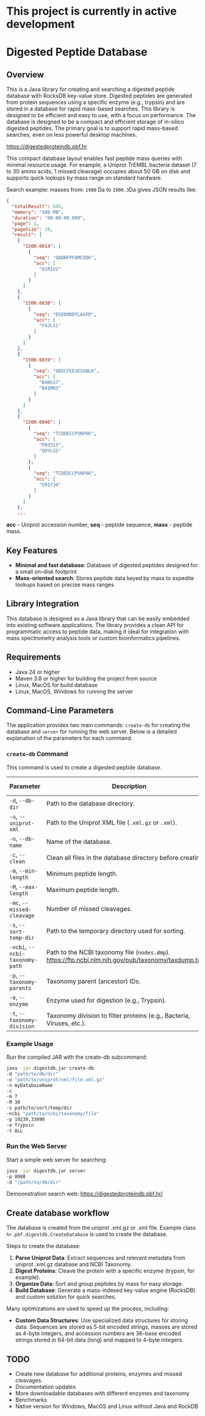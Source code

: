 # **This project is currently in active development**

# Digested Peptide Database

## Overview

This is a Java library for creating and searching a digested peptide database with RocksDB key-value store.
Digested peptides are generated from protein sequences using a specific enzyme (e.g., trypsin) and are stored in a
database for rapid mass-based searches. This library is designed to be efficient and easy to use, with a focus on
performance.
The database is designed to be a compact and efficient storage of in-silico digested peptides. The primary goal is to
support rapid mass-based searches, even on less powerful desktop machines.

https://digestedproteindb.pbf.hr

This compact database layout enables fast peptide mass queries with minimal resource usage. For example, a Uniprot
TrEMBL bacteria dataset (7 to 30 amino acids, 1 missed cleavage) occupies about 50 GB on disk and supports quick lookups
by mass range on standard hardware.

Search example: masses from: `1900` Da to `1900.3`Da gives JSON results like:

```json
{
  "totalResult": 645,
  "memory": "300 MB",
  "duration": "00:00:00.000",
  "page": 1,
  "pageSize": 10,
  "result": [
    {
      "1500.6014": [
        {
          "seq": "QADNFPFAMCDDK",
          "acc": [
            "Q1RIV2"
          ]
        }
      ]
    },
    {
      "1500.6038": [
        {
          "seq": "DSEDMDDTLASFR",
          "acc": [
            "F4JLS1"
          ]
        }
      ]
    },
    {
      "1500.6039": [
        {
          "seq": "GDSCFEESESGNLK",
          "acc": [
            "B4NSS7",
            "B4IMH3"
          ]
        }
      ]
    },
    {
      "1500.6046": [
        {
          "seq": "TCDDECCPVNFKK",
          "acc": [
            "P03313",
            "Q9YLG5"
          ]
        },
        {
          "seq": "TCDEDCCPVNFKK",
          "acc": [
            "O91734"
          ]
        }
      ]
    },
    ...
``` 

**acc** - Uniprot accession number,
**seq** - peptide sequence,
**mass** - peptide mass.

## Key Features

- **Minimal and fast database**: Database of digested peptides designed for a small on\-disk footprint
- **Mass\-oriented search**: Stores peptide data keyed by mass to expedite lookups based on precise mass ranges

## Library Integration

This database is designed as a Java library that can be easily embedded into existing software applications.
The library provides a clean API for programmatic access to peptide data, making it ideal for integration with mass
spectrometry
analysis tools or custom bioinformatics pipelines.

## Requirements
- Java 24 or higher
- Maven 3.8 or higher for building the project from source
- Linux, MacOS for build database
- Linux, MacOS, Windows for running the server

## Command-Line Parameters

The application provides two main commands: `create-db` for creating the database and `server` for running the web
server. Below is a detailed explanation of the parameters for each command.

### `create-db` Command

This command is used to create a digested peptide database.

| Parameter                       | Description                                                           | Required | Default Value |
|---------------------------------|-----------------------------------------------------------------------|----------|---------------|
| `-d`, `--db-dir`                | Path to the database directory.                                       | Yes      | None          |
| `-u`, `--uniprot-xml`           | Path to the Uniprot XML file (`.xml.gz` or `.xml`).                   | Yes      | None          |
| `-n`, `--db-name`               | Name of the database.                                                 | Yes      | None          |
| `-c`, `--clean`                 | Clean all files in the database directory before creating.            | No       | `false`       |
| `-m`, `--min-length`            | Minimum peptide length.                                               | No       | `7`           |
| `-M`, `--max-length`            | Maximum peptide length.                                               | No       | `30`          |
| `-mc`, `--missed-cleavage`      | Number of missed cleavages.                                           | No       | `1`           |
| `-s`, `--sort-temp-dir`         | Path to the temporary directory used for sorting.                     | No       | None          |
| `-ncbi`, `--ncbi-taxonomy-path` | Path to the NCBI taxonomy file (`nodes.dmp`). https://ftp.ncbi.nlm.nih.gov/pub/taxonomy/taxdump.tar.gz                        | No       | None          |
| `-p`, `--taxonomy-parents`      | Taxonomy parent (ancestor) IDs.                                       | No       | All           |
| `-e`, `--enzyme`                | Enzyme used for digestion (e.g., Trypsin).                            | No       | `Trypsin`     |
| `-t`, `--taxonomy-division`     | Taxonomy division to filter proteins (e.g., Bacteria, Viruses, etc.). | No       | `ALL`         |

### Example Usage

Run the compiled JAR with the create-db subcommand:

```bash
java -jar digestdb.jar create-db 
-d "path/to/db/dir" 
-u "path/to/uniprot/xml/file.xml.gz" 
-n myDatabaseName
-c 
-m 7 
-M 30 
-s path/to/sort/temp/dir 
-ncbi "path/to/ncbi/taxonomy/file" 
-p 10239,33090 
-e Trypsin 
-t ALL
```

### Run the Web Server

Start a simple web server for searching:

```bash
java -jar digestdb.jar server 
-p 8080 
-d "/path/to/db/dir"
```

Demoonstration search web: https://digestedproteindb.pbf.hr/

## Create database workflow

The database is created from the uniprot .xml.gz or .xml file.
Example class `hr.pbf.digestdb.CreateDatabase` is used to create the database.

Steps to create the database:

1. **Parse Uniprot Data**: Extract sequences and relevant metadata from uniprot .xml.gz database and NCBI Taxonomy.
2. **Digest Proteins**: Cleave the protein with a specific enzyme (trypsin, for example).
3. **Organize Data**: Sort and group peptides by mass for easy storage.
4. **Build Database**: Generate a mass\-indexed key\-value engine (RocksDB) and custom solution for quick searches.

Many optimizations are used to speed up the process, including:

- **Custom Data Structures**: Use specialized data structures for storing data. Sequences are stored as 5-bit encoded
  strings, masses are stored as 4-byte integers, and accession numbers are 36-base encoded strings stored in 64-bit
  data (long) and mapped to 4-byte integers.

## TODO

- Create new database for additional proteins, enzymes and missed cleavages.
- Documentation updates
- More downloadable databases with different enzymes and taxonomy
- Benchmarks
- Native version for Windows, MacOS and Linux without Java and RockDB
